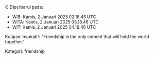 ⏰ Diperbarui pada:
- WIB: Kamis, 2 Januari 2025 02.18.46 UTC
- WITA: Kamis, 2 Januari 2025 03.18.46 UTC
- WIT: Kamis, 2 Januari 2025 04.18.46 UTC

Kutipan Inspiratif:
"Friendship is the only cement that will hold the world together."


Kategori: friendship

